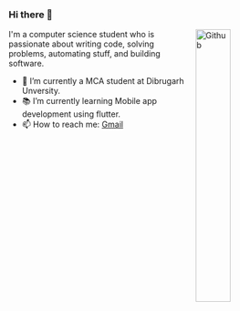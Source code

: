 ### Hi there 👋

<img width="35%" align="right" alt="Github" src="https://user-images.githubusercontent.com/48678280/88862734-4903af80-d201-11ea-968b-9c939d88a37c.gif" />

I'm a computer science student who is passionate about writing code, solving problems, automating stuff, and building software.

- 🔭 I’m currently a MCA student at Dibrugarh Unversity.
- 📚 I’m currently learning  Mobile app development using flutter. 
- 📫 How to reach me:  [Gmail](mailto:rbharali3@gmail.com)

